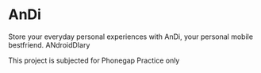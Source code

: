 # AnDi
Store your everyday personal experiences with AnDi, your personal mobile bestfriend. ANdroidDIary

This project is subjected for Phonegap Practice only
